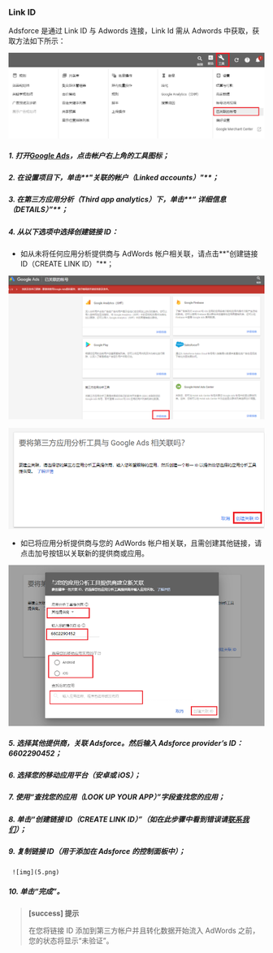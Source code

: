 ### Link ID

Adsforce 是通过 Link ID 与 Adwords 连接，Link Id 需从 Adwords 中获取，获取方法如下所示：

![1](1.png)

##### 1. 打开[Google Ads](https://ads.google.com/)，点击帐户右上角的工具图标；

##### 2. 在设置项目下，单击**"关联的帐户（Linked accounts）"**；

##### 3. 在第三方应用分析（Third app analytics）下，单击**“ 详细信息（DETAILS）”**；

##### 4. 从以下选项中选择创建链接 ID：

   - 如从未将任何应用分析提供商与 AdWords 帐户相关联，请点击**"创建链接 ID（CREATE LINK ID）"**；

   ![img](2.png)

   ![img](3.png)

   - 如已将应用分析提供商与您的 AdWords 帐户相关联，且需创建其他链接，请点击加号按钮以关联新的提供商或应用。

   ![img](4.png)

##### 5. 选择其他提供商，关联 Adsforce。然后输入 Adsforce provider’s ID：6602290452；

##### 6. 选择您的移动应用平台（安卓或 iOS）；

##### 7. 使用“查找您的应用（LOOK UP YOUR APP）”字段查找您的应用；

##### 8. 单击“创建链接 ID（CREATE LINK ID）”（如在此步骤中看到错误请[联系我们](mailto:contact@upltv.com)）；

##### 9. 复制链接 ID（用于添加在 Adsforce 的控制面板中）；

     ![img](5.png)

##### 10. 单击“完成”。

   > **[success] 提示**
   >
   > 在您将链接 ID 添加到第三方帐户并且转化数据开始流入 AdWords 之前，您的状态将显示“未验证”。

